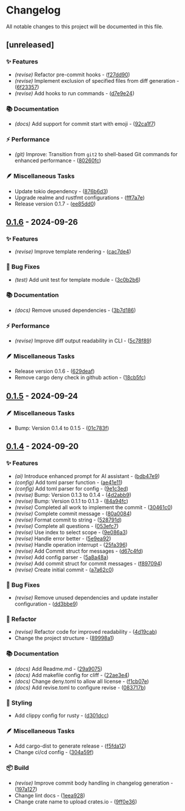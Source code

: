 # Changelog

All notable changes to this project will be documented in this file.

## [unreleased]

### ✨ Features

- *(revise)* Refactor pre-commit hooks    - ([f27dd90](https://github.com/vainjoker/revise/commit/f27dd902d30e8b98fdcc2b2a2d710b343409062c))
- *(revise)* Implement exclusion of specified files from diff generation    - ([6f23357](https://github.com/vainjoker/revise/commit/6f23357924de1c742c5693ee1e3310a03d32a786))
- *(revise)* Add hooks to run commands - ([d7e9e24](https://github.com/vainjoker/revise/commit/d7e9e24d99867aa77905f9b98b11636d1fb9ad4d))

### 📚 Documentation

- *(docs)* Add support for commit start with emoji - ([92ca1f7](https://github.com/vainjoker/revise/commit/92ca1f7e7ad577c7b43baba4aa952d6fa5fbeddd))

### ⚡️ Performance

- *(git)* Improve: Transition from `git2` to shell-based Git commands for enhanced performance - ([80260fc](https://github.com/vainjoker/revise/commit/80260fcb463772d8f874768ebe79a2b05a81c46c))

### 🪶 Miscellaneous Tasks

- Update tokio dependency - ([876b6d3](https://github.com/vainjoker/revise/commit/876b6d360da6c774729e1e272cc26c1a5803d109))
- Upgrade realme and rustfmt configurations    - ([fff7a7e](https://github.com/vainjoker/revise/commit/fff7a7ef703ee219f34a6bab84406fa455abcd7b))
- Release version 0.1.7 - ([ee85dd0](https://github.com/vainjoker/revise/commit/ee85dd034a2fc03031032ff8b98854b7dc010e52))

## [0.1.6](https://github.com/vainjoker/revise/compare/v0.1.5..v0.1.6) - 2024-09-26

### ✨ Features

- *(revise)* Improve template rendering    - ([cac7de4](https://github.com/vainjoker/revise/commit/cac7de42b43a8541f53c1e73316c2831e93aab21))

### 🐛 Bug Fixes

- *(test)* Add unit test for template module    - ([3c0b2b6](https://github.com/vainjoker/revise/commit/3c0b2b68e8a0a5afb72aca9b61276802ea5ce866))

### 📚 Documentation

- *(docs)* Remove unused dependencies - ([3b7d186](https://github.com/vainjoker/revise/commit/3b7d18640ae0d8ccff08fe437409eef47d45dead))

### ⚡️ Performance

- *(revise)* Improve diff output readability in CLI    - ([5c78f89](https://github.com/vainjoker/revise/commit/5c78f8979269580251b350c4152f64ba2ad237b8))

### 🪶 Miscellaneous Tasks

- Release version 0.1.6    - ([629deaf](https://github.com/vainjoker/revise/commit/629deaf1aacaa5cd99424e6ea57161ae7b387705))
- Remove cargo deny check in github action - ([18cb5fc](https://github.com/vainjoker/revise/commit/18cb5fc4ca1e65eae1d5429e659bfcf9fcec1e2d))

## [0.1.5](https://github.com/vainjoker/revise/compare/v0.1.4..v0.1.5) - 2024-09-24

### 🪶 Miscellaneous Tasks

- Bump: Version 0.1.4 to 0.1.5 - ([01c783f](https://github.com/vainjoker/revise/commit/01c783f4eec918fee30b0c05a1f7f9747458ec76))

## [0.1.4](https://github.com/vainjoker/revise/compare/v0.1.3..v0.1.4) - 2024-09-20

### ✨ Features

- *(ai)* Introduce enhanced prompt for AI assistant - ([bdb47e9](https://github.com/vainjoker/revise/commit/bdb47e9d3ed0051719dd05e8d26750034babbd28))
- *(config)* Add toml parser function - ([ae41e11](https://github.com/vainjoker/revise/commit/ae41e11f2d93399fb9f509b3680be84789e622e2))
- *(config)* Add toml parser for config - ([9e1c3ed](https://github.com/vainjoker/revise/commit/9e1c3ed4703965b8e853c353193a2d7028d6e02f))
- *(revise)* Bump: Version 0.1.3 to 0.1.4 - ([4d2abb9](https://github.com/vainjoker/revise/commit/4d2abb902e582bc610218cf1ec51bc33aafea2e8))
- *(revise)* Bump: Version 0.1.1 to 0.1.3 - ([84a94fc](https://github.com/vainjoker/revise/commit/84a94fcbca3787b5242c46bc9420e9e26de2b956))
- *(revise)* Completed all work to implement the commit - ([30461c0](https://github.com/vainjoker/revise/commit/30461c0323c20f6a73d72cc3e2e730a6c5d43d54))
- *(revise)* Complete commit message - ([80a0084](https://github.com/vainjoker/revise/commit/80a0084db369cf235124175be39d1323d1bfe04a))
- *(revise)* Format commit to string - ([528791d](https://github.com/vainjoker/revise/commit/528791d53249a38d8bf6cb66c619d0c16c637cf8))
- *(revise)* Complete all questions - ([053efc7](https://github.com/vainjoker/revise/commit/053efc78f546a28045314b5d21626cfad0f3e551))
- *(revise)* Use index to select scope - ([9e086a3](https://github.com/vainjoker/revise/commit/9e086a39f94db42ad8992a97ec9a317ba047a259))
- *(revise)* Handle error better - ([5e9ea92](https://github.com/vainjoker/revise/commit/5e9ea92841df65d57d99e10c20a90be1c7011b65))
- *(revise)* Handle operation interrupt - ([25fa396](https://github.com/vainjoker/revise/commit/25fa396eb44f3da06c266ea6b36de08006ca96ce))
- *(revise)* Add Commit struct for messages - ([d67c4fd](https://github.com/vainjoker/revise/commit/d67c4fdfd57055c01ab3df34b5d2f348d6e407ba))
- *(revise)* Add config parser - ([5a8a48a](https://github.com/vainjoker/revise/commit/5a8a48a622f03e9b7be9b488f7afcf318231a236))
- *(revise)* Add commit struct for commit messages - ([f897094](https://github.com/vainjoker/revise/commit/f8970941cf9dd774b0b6e0286bee1111f0595995))
- *(revise)* Create initial commit - ([a7a62c0](https://github.com/vainjoker/revise/commit/a7a62c06abba08c8ca5a2cdcc564a08dcd3e72cd))

### 🐛 Bug Fixes

- *(revise)* Remove unused dependencies and update installer configuration - ([dd3bbe9](https://github.com/vainjoker/revise/commit/dd3bbe915a80bc1f64125f31c81f7e46e057c395))

### 🚜 Refactor

- *(revise)* Refactor code for improved readability - ([4d19cab](https://github.com/vainjoker/revise/commit/4d19cab8b06c9d891b72ae1cf92c46034d274b30))
- Change the project structure - ([89998a1](https://github.com/vainjoker/revise/commit/89998a1041414e25b0d576adacd1370ef6e144aa))

### 📚 Documentation

- *(docs)* Add Readme.md - ([29a9075](https://github.com/vainjoker/revise/commit/29a90750d842591bd35214fca25d68fa3e4ae035))
- *(docs)* Add makefile config for cliff - ([22ae3e4](https://github.com/vainjoker/revise/commit/22ae3e407425070cc050f668a9490821c41b28d3))
- *(docs)* Change deny.toml to allow all license - ([f1cb07e](https://github.com/vainjoker/revise/commit/f1cb07ecd55ac2a10678e95c5218742425f81838))
- *(docs)* Add revise.toml to configure revise - ([083717b](https://github.com/vainjoker/revise/commit/083717bb3169a6e0684bbe719dbba5989bebd669))

### 🎨 Styling

- Add clippy config for rusty - ([d301dcc](https://github.com/vainjoker/revise/commit/d301dcc400687716e72e714fa1ba7cbfe230bd66))

### 🪶 Miscellaneous Tasks

- Add cargo-dist to generate release - ([f5fda12](https://github.com/vainjoker/revise/commit/f5fda12998ccd8d9e6eed5f23426596ef102390e))
- Change ci/cd config - ([304a59f](https://github.com/vainjoker/revise/commit/304a59f86e43c0e22fd7fc88c4c423e01373f48f))

### 📦️ Build

- *(revise)* Improve commit body handling in changelog generation - ([197a127](https://github.com/vainjoker/revise/commit/197a12766180e7acafdba2f9bc8bfb1e5d1fb942))
- Change lint docs - ([1eea928](https://github.com/vainjoker/revise/commit/1eea92808bc60efee5c5ff314d0fd55ff770101d))
- Change crate name to upload crates.io - ([9ff0e36](https://github.com/vainjoker/revise/commit/9ff0e360555406041e84b6d4f473f0075bf85ff9))

<!-- generated by git-cliff -->
